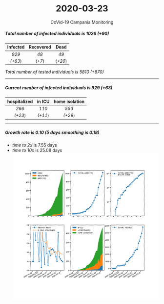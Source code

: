 <div align='center'>

# 2020-03-23
CoVid-19 Campania Monitoring
</div>

##### Total number of infected individuals is 1026 (+90)
Infected | Recovered | Dead
:---: | :---: | :---:
*929* | *48* | *49*
*(+63*) | *(+7*) | (*+20*)

*Total number of tested individuals is 5813 (+870)*
***
##### Current number of infected individuals is 929 (+63)
hospitalized | in ICU | home isolation
:---: | :---: | :---:
*266* |*110* |*553*
*(+23*) |*(+11*) |*(+29*)
***
##### Growth rate is 0.10 (5 days smoothing is 0.18)
- *time to 2x* is 7.55 days
- *time to 10x* is 25.08 days
![stats][stats]

[stats]: stats_Campania.png
